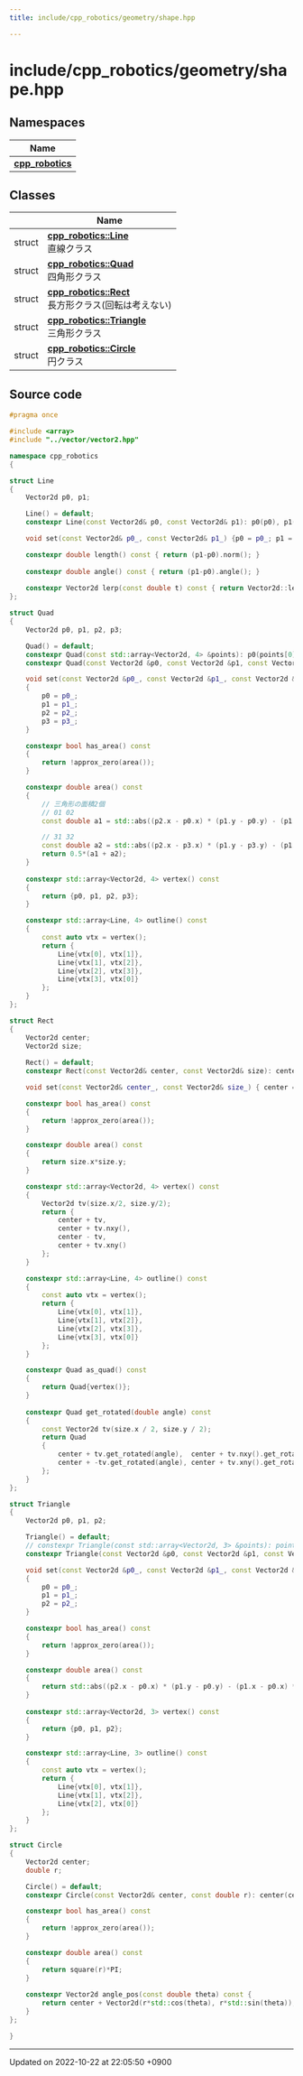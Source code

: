 ```yaml
---
title: include/cpp_robotics/geometry/shape.hpp

---
```


# include/cpp_robotics/geometry/shape.hpp



## Namespaces

| Name           |
| -------------- |
| **[cpp_robotics](/cpp_robotics/doxybook/Namespaces/namespacecpp__robotics/)**  |

## Classes

|                | Name           |
| -------------- | -------------- |
| struct | **[cpp_robotics::Line](/cpp_robotics/doxybook/Classes/structcpp__robotics_1_1Line/)** <br>直線クラス  |
| struct | **[cpp_robotics::Quad](/cpp_robotics/doxybook/Classes/structcpp__robotics_1_1Quad/)** <br>四角形クラス  |
| struct | **[cpp_robotics::Rect](/cpp_robotics/doxybook/Classes/structcpp__robotics_1_1Rect/)** <br>長方形クラス(回転は考えない)  |
| struct | **[cpp_robotics::Triangle](/cpp_robotics/doxybook/Classes/structcpp__robotics_1_1Triangle/)** <br>三角形クラス  |
| struct | **[cpp_robotics::Circle](/cpp_robotics/doxybook/Classes/structcpp__robotics_1_1Circle/)** <br>円クラス  |




## Source code

```cpp
#pragma once

#include <array>
#include "../vector/vector2.hpp"

namespace cpp_robotics
{

struct Line
{
    Vector2d p0, p1;

    Line() = default;
    constexpr Line(const Vector2d& p0, const Vector2d& p1): p0(p0), p1(p1) {}

    void set(const Vector2d& p0_, const Vector2d& p1_) {p0 = p0_; p1 = p1_;}

    constexpr double length() const { return (p1-p0).norm(); }
    
    constexpr double angle() const { return (p1-p0).angle(); }
    
    constexpr Vector2d lerp(const double t) const { return Vector2d::lerp(p0, p1, t); }
};

struct Quad
{
    Vector2d p0, p1, p2, p3;

    Quad() = default;
    constexpr Quad(const std::array<Vector2d, 4> &points): p0(points[0]), p1(points[1]), p2(points[2]), p3(points[3]) {}
    constexpr Quad(const Vector2d &p0, const Vector2d &p1, const Vector2d &p2, const Vector2d &p3): p0(p0), p1(p1), p2(p2), p3(p3) {} 

    void set(const Vector2d &p0_, const Vector2d &p1_, const Vector2d &p2_, const Vector2d &p3_)
    {
        p0 = p0_;
        p1 = p1_;
        p2 = p2_;
        p3 = p3_;
    }

    constexpr bool has_area() const
    {
        return !approx_zero(area());
    }

    constexpr double area() const
    {
        // 三角形の面積2個
        // 01 02
        const double a1 = std::abs((p2.x - p0.x) * (p1.y - p0.y) - (p1.x - p0.x) * (p2.y - p0.y));

        // 31 32
        const double a2 = std::abs((p2.x - p3.x) * (p1.y - p3.y) - (p1.x - p3.x) * (p2.y - p3.y));
        return 0.5*(a1 + a2);
    }
    
    constexpr std::array<Vector2d, 4> vertex() const
    {
        return {p0, p1, p2, p3};
    }

    constexpr std::array<Line, 4> outline() const
    {
        const auto vtx = vertex();
        return {
            Line{vtx[0], vtx[1]},
            Line{vtx[1], vtx[2]},
            Line{vtx[2], vtx[3]},
            Line{vtx[3], vtx[0]}
        };
    }
};

struct Rect
{
    Vector2d center;
    Vector2d size;
    
    Rect() = default;
    constexpr Rect(const Vector2d& center, const Vector2d& size): center(center), size(size) {}

    void set(const Vector2d& center_, const Vector2d& size_) { center = center_; size = size_; }

    constexpr bool has_area() const
    {
        return !approx_zero(area());
    }

    constexpr double area() const
    {
        return size.x*size.y;
    }

    constexpr std::array<Vector2d, 4> vertex() const
    {
        Vector2d tv(size.x/2, size.y/2);
        return {
            center + tv,
            center + tv.nxy(),
            center - tv,
            center + tv.xny()
        };
    }

    constexpr std::array<Line, 4> outline() const
    {
        const auto vtx = vertex();
        return {
            Line{vtx[0], vtx[1]},
            Line{vtx[1], vtx[2]},
            Line{vtx[2], vtx[3]},
            Line{vtx[3], vtx[0]}
        };
    }

    constexpr Quad as_quad() const
    {
        return Quad{vertex()};
    }
    
    constexpr Quad get_rotated(double angle) const
    {
        const Vector2d tv(size.x / 2, size.y / 2);
        return Quad
        {
            center + tv.get_rotated(angle),  center + tv.nxy().get_rotated(angle),
            center + -tv.get_rotated(angle), center + tv.xny().get_rotated(angle)
        };
    }
};

struct Triangle
{
    Vector2d p0, p1, p2;

    Triangle() = default;
    // constexpr Triangle(const std::array<Vector2d, 3> &points): points(points) {}
    constexpr Triangle(const Vector2d &p0, const Vector2d &p1, const Vector2d &p2): p0(p0), p1(p1), p2(p2) {} 

    void set(const Vector2d &p0_, const Vector2d &p1_, const Vector2d &p2_)
    {
        p0 = p0_;
        p1 = p1_;
        p2 = p2_;
    }

    constexpr bool has_area() const
    {
        return !approx_zero(area());
    }

    constexpr double area() const
    {
        return std::abs((p2.x - p0.x) * (p1.y - p0.y) - (p1.x - p0.x) * (p2.y - p0.y)) * 0.5;
    }
    
    constexpr std::array<Vector2d, 3> vertex() const
    {
        return {p0, p1, p2};
    }

    constexpr std::array<Line, 3> outline() const
    {
        const auto vtx = vertex();
        return {
            Line{vtx[0], vtx[1]},
            Line{vtx[1], vtx[2]},
            Line{vtx[2], vtx[0]}
        };
    }
};

struct Circle
{
    Vector2d center;
    double r;

    Circle() = default;
    constexpr Circle(const Vector2d& center, const double r): center(center), r(r) {}

    constexpr bool has_area() const
    {
        return !approx_zero(area());
    }

    constexpr double area() const
    {
        return square(r)*PI;
    }
    
    constexpr Vector2d angle_pos(const double theta) const {
        return center + Vector2d(r*std::cos(theta), r*std::sin(theta));
    }
};

}
```


-------------------------------

Updated on 2022-10-22 at 22:05:50 +0900
